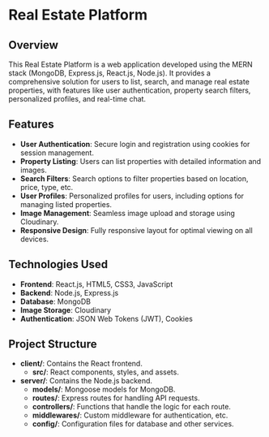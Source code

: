 # Real Estate Platform

## Overview

This Real Estate Platform is a web application developed using the MERN stack (MongoDB, Express.js, React.js, Node.js). It provides a comprehensive solution for users to list, search, and manage real estate properties, with features like user authentication, property search filters, personalized profiles, and real-time chat.

## Features

- **User Authentication**: Secure login and registration using cookies for session management.
- **Property Listing**: Users can list properties with detailed information and images.
- **Search Filters**: Search options to filter properties based on location, price, type, etc.
- **User Profiles**: Personalized profiles for users, including options for managing listed properties.
- **Image Management**: Seamless image upload and storage using Cloudinary.
- **Responsive Design**: Fully responsive layout for optimal viewing on all devices.

## Technologies Used

- **Frontend**: React.js, HTML5, CSS3, JavaScript
- **Backend**: Node.js, Express.js
- **Database**: MongoDB
- **Image Storage**: Cloudinary
- **Authentication**: JSON Web Tokens (JWT), Cookies


## Project Structure

- **client/**: Contains the React frontend.
  - **src/**: React components, styles, and assets.
- **server/**: Contains the Node.js backend.
  - **models/**: Mongoose models for MongoDB.
  - **routes/**: Express routes for handling API requests.
  - **controllers/**: Functions that handle the logic for each route.
  - **middlewares/**: Custom middleware for authentication, etc.
  - **config/**: Configuration files for database and other services.
